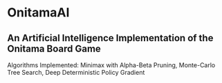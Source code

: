 # OnitamaAI

## An Artificial Intelligence Implementation of the Onitama Board Game

Algorithms Implemented: Minimax with Alpha-Beta Pruning, Monte-Carlo Tree Search, Deep Deterministic Policy Gradient
